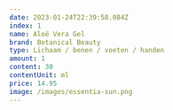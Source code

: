 ```yaml
---
date: 2023-01-24T22:39:58.084Z
index: 1
name: Aloë Vera Gel
brand: Botanical Beauty
type: Lichaam / benen / voeten / handen
amount: 1
content: 30
contentUnit: ml
price: 14.95
image: /images/essentia-sun.png
---
```

